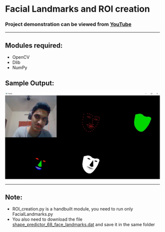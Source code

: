 # Facial Landmarks and ROI creation
### Project demonstration can be viewed from [YouTube](https://www.youtube.com/watch?v=zX-sa4vizVA)
---
## Modules required:
* OpenCV
* Dlib
* NumPy
## Sample Output:
![](https://github.com/ChristeenTJose/Facial-Landmarks-and-ROI-creation/blob/master/Sample.JPG)

---
## Note:
* ROI_creation.py is a handbuilt module, you need to run only FacialLandmarks.py
* You also need to download the file [shape_predictor_68_face_landmarks.dat](https://github.com/davisking/dlib-models/blob/master/shape_predictor_68_face_landmarks.dat.bz2) and save it in the same folder
